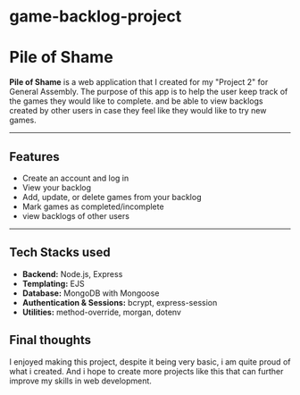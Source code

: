 # game-backlog-project
# Pile of Shame

**Pile of Shame** is a web application that I created for my "Project 2" for General Assembly. The purpose of this app is to help the user keep track of the games they would like to complete. and be able to view backlogs created by other users in case they feel like they would like to try new games.

---

##  Features

- Create an account and log in
- View your backlog
- Add, update, or delete games from your backlog
- Mark games as completed/incomplete
- view backlogs of other users 

---

## Tech Stacks used

- **Backend:** Node.js, Express
- **Templating:** EJS
- **Database:** MongoDB with Mongoose
- **Authentication & Sessions:** bcrypt, express-session
- **Utilities:** method-override, morgan, dotenv

## Final thoughts
I enjoyed making this project, despite it being very basic, i am quite proud of what i created. And i hope to create more projects like this that can further improve my skills in web development.

